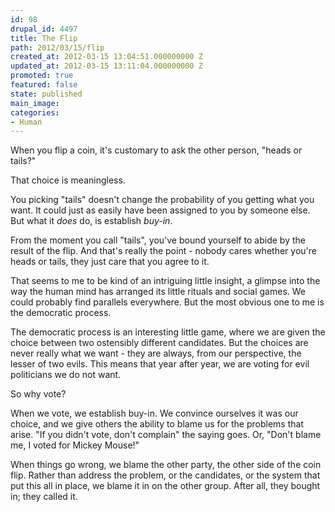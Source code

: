 ```yaml
---
id: 98
drupal_id: 4497
title: The Flip
path: 2012/03/15/flip
created_at: 2012-03-15 13:04:51.000000000 Z
updated_at: 2012-03-15 13:11:04.000000000 Z
promoted: true
featured: false
state: published
main_image: 
categories:
- Human
---
```

When you flip a coin, it's customary to ask the other person, "heads or tails?"

That choice is meaningless.

You picking "tails" doesn't change the probability of you getting what you want. It could just as easily have been assigned to you by someone else. But what it *does* do, is establish *buy-in*. 

From the moment you call "tails", you've bound yourself to abide by the result of the flip. And that's really the point - nobody cares whether you're heads or tails, they just care that you agree to it.

That seems to me to be kind of an intriguing little insight, a glimpse into the way the human mind has arranged its little rituals and social games. We could probably find parallels everywhere. But the most obvious one to me is the democratic process.

The democratic process is an interesting little game, where we are given the choice between two ostensibly different candidates. But the choices are never really what we want - they are always, from our perspective, the lesser of two evils. This means that year after year, we are voting for evil politicians we do not want.

So why vote?

When we vote, we establish buy-in. We convince ourselves it was our choice, and we give others the ability to blame us for the problems that arise. "If you didn't vote, don't complain" the saying goes. Or, "Don't blame me, I voted for Mickey Mouse!"

When things go wrong, we blame the other party, the other side of the coin flip. Rather than address the problem, or the candidates, or the system that put this all in place, we blame it in on the other group. After all, they bought in; they called it.
